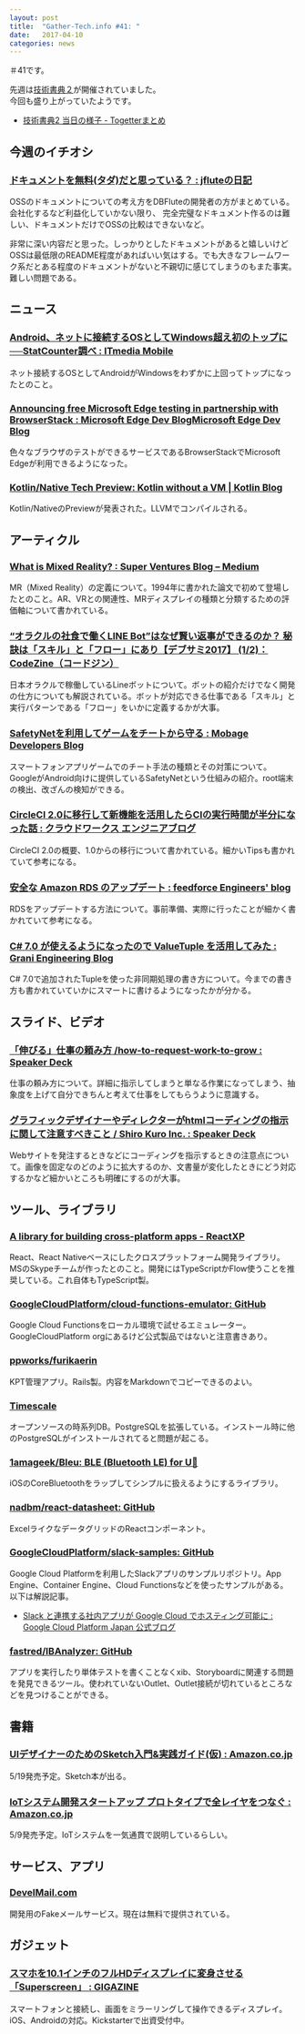 ```yaml
---
layout: post
title:  "Gather-Tech.info #41: "
date:   2017-04-10
categories: news
---
```


＃41です。

先週は[技術書典２](https://techbookfest.org/event/tbf02)が開催されていました。  
今回も盛り上がっていたようです。

- [技術書典2 当日の様子 - Togetterまとめ](https://togetter.com/li/1099213)

## 今週のイチオシ

### [ドキュメントを無料(タダ)だと思っている？ : jfluteの日記](http://d.hatena.ne.jp/jflute/20170402/documentfree)

OSSのドキュメントについての考え方をDBFluteの開発者の方がまとめている。会社化するなど利益化していかない限り、
完全完璧なドキュメント作るのは難しい、ドキュメントだけでOSSの比較はできないなど。

非常に深い内容だと思った。しっかりとしたドキュメントがあると嬉しいけどOSSは最低限のREADME程度があればいい気はする。でも大きなフレームワーク系だとある程度のドキュメントがないと不親切に感じてしまうのもまた事実。難しい問題である。

## ニュース

### [Android、ネットに接続するOSとしてWindows超え初のトップに──StatCounter調べ : ITmedia Mobile](http://www.itmedia.co.jp/mobile/articles/1704/04/news067.html)

ネット接続するOSとしてAndroidがWindowsをわずかに上回ってトップになったとのこと。

### [Announcing free Microsoft Edge testing in partnership with BrowserStack : Microsoft Edge Dev BlogMicrosoft Edge Dev Blog](https://blogs.windows.com/msedgedev/2017/03/30/free-edge-testing-browserstack/#XKR0KBsimuYGik0s.97)

色々なブラウザのテストができるサービスであるBrowserStackでMicrosoft Edgeが利用できるようになった。

### [Kotlin/Native Tech Preview: Kotlin without a VM | Kotlin Blog](https://blog.jetbrains.com/kotlin/2017/04/kotlinnative-tech-preview-kotlin-without-a-vm/)

Kotlin/NativeのPreviewが発表された。LLVMでコンパイルされる。

## アーティクル

### [What is Mixed Reality? : Super Ventures Blog – Medium](https://medium.com/@marknb00/what-is-mixed-reality-60e5cc284330)

MR（Mixed Reality）の定義について。1994年に書かれた論文で初めて登場したとのこと。AR、VRとの関連性、MRディスプレイの種類と分類するための評価軸について書かれている。

### [“オラクルの社食で働くLINE Bot”はなぜ賢い返事ができるのか？ 秘訣は「スキル」と「フロー」にあり【デブサミ2017】 (1/2)：CodeZine（コードジン）](http://codezine.jp/article/detail/10045)

日本オラクルで稼働しているLineボットについて。ボットの紹介だけでなく開発の仕方についても解説されている。ボットが対応できる仕事である「スキル」と実行パターンである「フロー」をいかに定義するかが大事。

### [SafetyNetを利用してゲームをチートから守る : Mobage Developers Blog](http://developers.mobage.jp/blog/safetynet)

スマートフォンアプリゲームでのチート手法の種類とその対策について。GoogleがAndroid向けに提供しているSafetyNetという仕組みの紹介。root端末の検出、改ざんの検知ができる。

### [CircleCI 2.0に移行して新機能を活用したらCIの実行時間が半分になった話 : クラウドワークス エンジニアブログ](http://engineer.crowdworks.jp/entry/2017/04/04/202719)

CircleCI 2.0の概要、1.0からの移行について書かれている。細かいTipsも書かれていて参考になる。

### [安全な Amazon RDS のアップデート : feedforce Engineers' blog](http://tech.feedforce.jp/safe-rds-update.html)

RDSをアップデートする方法について。事前準備、実際に行ったことが細かく書かれていて参考になる。

### [C# 7.0 が使えるようになったので ValueTuple を活用してみた : Grani Engineering Blog](http://engineering.grani.jp/entry/2017/04/06/163904)

C# 7.0で追加されたTupleを使った非同期処理の書き方について。今までの書き方も書かれていていかにスマートに書けるようになったかが分かる。

## スライド、ビデオ

### [「伸びる」仕事の頼み方 /how-to-request-work-to-grow : Speaker Deck](https://speakerdeck.com/jitsuzon/how-to-request-work-to-grow)

仕事の頼み方について。詳細に指示してしまうと単なる作業になってしまう、抽象度を上げて自分できちんと考えて仕事をしてもらうように意識する。

### [グラフィックデザイナーやディレクターがhtmlコーディングの指示に関して注意すべきこと / Shiro Kuro Inc. : Speaker Deck](https://speakerdeck.com/itoh/shiro-kuro-inc)

Webサイトを発注するときなどにコーディングを指示するときの注意点について。画像を固定なのどのように拡大するのか、文書量が変化したときにどう対応するかなど細かいところも明確にするのが大事。

## ツール、ライブラリ

### [A library for building cross-platform apps - ReactXP](https://microsoft.github.io/reactxp/)

React、React Nativeベースにしたクロスプラットフォーム開発ライブラリ。MSのSkypeチームが作ったとのこと。開発にはTypeScriptかFlow使うことを推奨している。これ自体もTypeScript製。

### [GoogleCloudPlatform/cloud-functions-emulator: GitHub](https://github.com/GoogleCloudPlatform/cloud-functions-emulator)

Google Cloud Functionsをローカル環境で試せるエミュレーター。GoogleCloudPlatform orgにあるけど公式製品ではないと注意書きあり。

### [ppworks/furikaerin](https://github.com/ppworks/furikaerin)

KPT管理アプリ。Rails製。内容をMarkdownでコピーできるのよい。

### [Timescale](http://www.timescale.com/)

オープンソースの時系列DB。PostgreSQLを拡張している。インストール時に他のPostgreSQLがインストールされてると問題が起こる。

### [1amageek/Bleu: BLE (Bluetooth LE) for U🎁](https://github.com/1amageek/Bleu)

iOSのCoreBluetoothをラップしてシンプルに扱えるようにするライブラリ。

### [nadbm/react-datasheet: GitHub](https://github.com/nadbm/react-datasheet)

ExcelライクなデータグリッドのReactコンポーネント。

### [GoogleCloudPlatform/slack-samples: GitHub](https://github.com/GoogleCloudPlatform/slack-samples)

Google Cloud Platformを利用したSlackアプリのサンプルリポジトリ。App Engine、Container Engine、Cloud Functionsなどを使ったサンプルがある。  
以下は解説記事。

- [Slack と連携する社内アプリが Google Cloud でホスティング可能に : Google Cloud Platform Japan 公式ブログ](https://cloudplatform-jp.googleblog.com/2017/04/enterprise-Slack-apps-on-Google-Cloud-now-easier-than-ever.html)

### [fastred/IBAnalyzer: GitHub](https://github.com/fastred/IBAnalyzer)

アプリを実行したり単体テストを書くことなくxib、Storyboardに関連する問題を発見できるツール。使われていないOutlet、Outlet接続が切れているところなどを見つけることができる。

## 書籍

### [UIデザイナーのためのSketch入門&実践ガイド(仮) : Amazon.co.jp](https://www.amazon.co.jp/dp/4802510578)

5/19発売予定。Sketch本が出る。

### [IoTシステム開発スタートアップ プロトタイプで全レイヤをつなぐ : Amazon.co.jp](https://www.amazon.co.jp/dp/4865940944/)

5/9発売予定。IoTシステムを一気通貫で説明しているらしい。

## サービス、アプリ

### [DevelMail.com](https://develmail.com/)

開発用のFakeメールサービス。現在は無料で提供されている。

## ガジェット

### [スマホを10.1インチのフルHDディスプレイに変身させる「Superscreen」 : GIGAZINE](http://gigazine.net/news/20170409-superscreen/)

スマートフォンと接続し、画面をミラーリングして操作できるディスプレイ。iOS、Androidの対応。Kickstarterで出資受付中。

